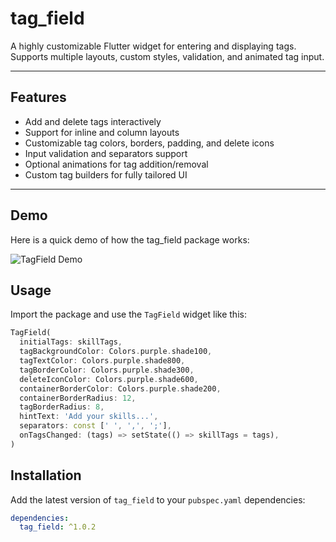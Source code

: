 # tag_field

A highly customizable Flutter widget for entering and displaying tags.  
Supports multiple layouts, custom styles, validation, and animated tag input.

---

## Features

- Add and delete tags interactively  
- Support for inline and column layouts  
- Customizable tag colors, borders, padding, and delete icons  
- Input validation and separators support  
- Optional animations for tag addition/removal  
- Custom tag builders for fully tailored UI  

---


## Demo

Here is a quick demo of how the tag_field package works:

![TagField Demo](https://raw.githubusercontent.com/afaqxdev/tag_field/main/example/assets/demo.gif)

## Usage

Import the package and use the `TagField` widget like this:

```dart
TagField(
  initialTags: skillTags,
  tagBackgroundColor: Colors.purple.shade100,
  tagTextColor: Colors.purple.shade800,
  tagBorderColor: Colors.purple.shade300,
  deleteIconColor: Colors.purple.shade600,
  containerBorderColor: Colors.purple.shade200,
  containerBorderRadius: 12,
  tagBorderRadius: 8,
  hintText: 'Add your skills...',
  separators: const [' ', ',', ';'],
  onTagsChanged: (tags) => setState(() => skillTags = tags),
)
```

## Installation

Add the latest version of `tag_field` to your `pubspec.yaml` dependencies:

```yaml
dependencies:
  tag_field: ^1.0.2
````
